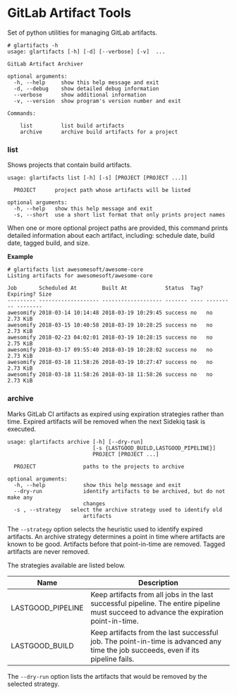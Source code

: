 # GitLab Artifact Tools
Set of python utilities for managing GitLab artifacts.

```
# glartifacts -h
usage: glartifacts [-h] [-d] [--verbose] [-v]  ...

GitLab Artifact Archiver

optional arguments:
  -h, --help     show this help message and exit
  -d, --debug    show detailed debug information
  --verbose      show additional information
  -v, --version  show program's version number and exit

Commands:
  
    list         list build artifacts
    archive      archive build artifacts for a project
```

### list
Shows projects that contain build artifacts.
```
usage: glartifacts list [-h] [-s] [PROJECT [PROJECT ...]]

  PROJECT      project path whose artifacts will be listed

optional arguments:
  -h, --help   show this help message and exit
  -s, --short  use a short list format that only prints project names
```
When one or more optional
project paths are provided, this command prints detailed information about
each artifact, including: schedule date, build date, tagged build, and size.

**Example**
```
# glartifacts list awesomesoft/awesome-core
Listing artifacts for awesomesoft/awesome-core 

Job       Scheduled At        Built At            Status  Tag? Expiring? Size     
--------- ------------------- ------------------- ------- ---- --------- -------- 
awesomify 2018-03-14 10:14:48 2018-03-19 10:29:45 success no   no        2.73 KiB 
awesomify 2018-03-15 10:40:58 2018-03-19 10:28:25 success no   no        2.73 KiB 
awesomify 2018-02-23 04:02:01 2018-03-19 10:28:15 success no   no        2.75 KiB 
awesomify 2018-03-17 09:55:40 2018-03-19 10:28:02 success no   no        2.73 KiB 
awesomify 2018-03-18 11:58:26 2018-03-19 10:27:47 success no   no        2.73 KiB 
awesomify 2018-03-18 11:58:26 2018-03-18 11:58:26 success no   no        2.73 KiB 
```

### archive
Marks GitLab CI artifacts as expired using expiration strategies rather than
time. Expired artifacts will be removed when the next Sidekiq task is
executed.

```
usage: glartifacts archive [-h] [--dry-run]
                           [-s {LASTGOOD_BUILD,LASTGOOD_PIPELINE}]
                           PROJECT [PROJECT ...]

  PROJECT               paths to the projects to archive

optional arguments:
  -h, --help            show this help message and exit
  --dry-run             identify artifacts to be archived, but do not make any
                        changes
  -s , --strategy 	select the archive strategy used to identify old
                        artifacts
```
The `--strategy` option selects the heuristic used to identify expired
artifacts. An archive strategy determines a point in time where artifacts are
known to be good. Artifacts before that point-in-time are removed. Tagged
artifacts are never removed.

The strategies available are listed below.

|Name|Description	|
|-----------|---------------|
|LASTGOOD_PIPELINE|Keep artifacts from all jobs in the last successful pipeline. The entire pipeline must succeed to advance the expiration point-in-time.|
|LASTGOOD_BUILD|Keep artifacts from the last successful job. The point-in-time is advanced any time the job succeeds, even if its pipeline fails. |

The `--dry-run` option lists the artifacts that would be removed by the
selected strategy.
